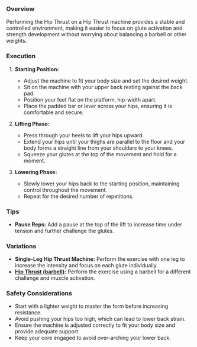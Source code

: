 ### Overview
Performing the Hip Thrust on a Hip Thrust machine provides a stable and controlled environment, making it easier to focus on glute activation and strength development without worrying about balancing a barbell or other weights.

### Execution
1. **Starting Position:**
   - Adjust the machine to fit your body size and set the desired weight.
   - Sit on the machine with your upper back resting against the back pad.
   - Position your feet flat on the platform, hip-width apart.
   - Place the padded bar or lever across your hips, ensuring it is comfortable and secure.

2. **Lifting Phase:**
   - Press through your heels to lift your hips upward.
   - Extend your hips until your thighs are parallel to the floor and your body forms a straight line from your shoulders to your knees.
   - Squeeze your glutes at the top of the movement and hold for a moment.

3. **Lowering Phase:**
   - Slowly lower your hips back to the starting position, maintaining control throughout the movement.
   - Repeat for the desired number of repetitions.

### Tips
- **Pause Reps:** Add a pause at the top of the lift to increase time under tension and further challenge the glutes.

### Variations
- **Single-Leg Hip Thrust Machine:** Perform the exercise with one leg to increase the intensity and focus on each glute individually.
- **[Hip Thrust (barbell)](exercise://library/library.hips.exercises.hipThrustBarbell):** Perform the exercise using a barbell for a different challenge and muscle activation.

### Safety Considerations
- Start with a lighter weight to master the form before increasing resistance.
- Avoid pushing your hips too high, which can lead to lower back strain.
- Ensure the machine is adjusted correctly to fit your body size and provide adequate support.
- Keep your core engaged to avoid over-arching your lower back.